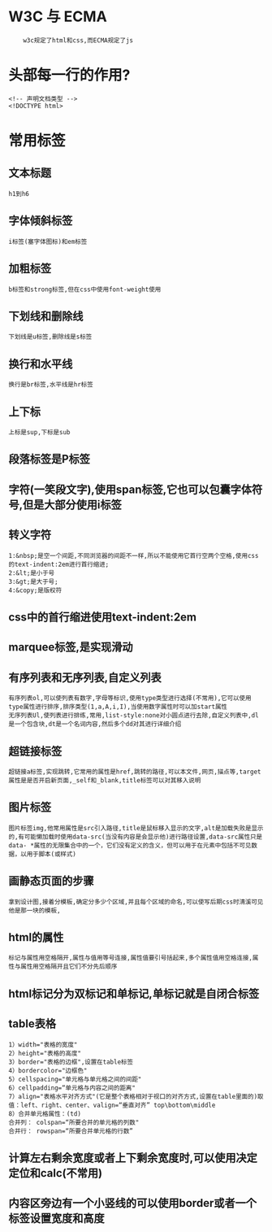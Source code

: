 #   W3C 与 ECMA
        w3c规定了html和css,而ECMA规定了js
#   头部每一行的作用?
    <!-- 声明文档类型 -->
    <!DOCTYPE html>
#   常用标签
##  文本标题
    h1到h6
## 字体倾斜标签
    i标签(塞字体图标)和em标签
## 加粗标签
    b标签和strong标签,但在css中使用font-weight使用
## 下划线和删除线
    下划线是u标签,删除线是s标签
## 换行和水平线
    换行是br标签,水平线是hr标签
##  上下标
    上标是sup,下标是sub
## 段落标签是P标签
## 字符(一笑段文字),使用span标签,它也可以包囊字体符号,但是大部分使用i标签
## 转义字符 
    1:&nbsp;是空一个间距,不同浏览器的间距不一样,所以不能使用它首行空两个空格,使用css的text-indent:2em进行首行缩进;
    2:&lt;是小于号
    3:&gt;是大于号;
    4:&copy;是版权符
## css中的首行缩进使用text-indent:2em
## marquee标签,是实现滑动  
## 有序列表和无序列表,自定义列表
    有序列表ol,可以使列表有数字,字母等标识,使用type类型进行选择(不常用),它可以使用type属性进行排序,排序类型(1,a,A,i,I),当使用数字属性时可以加start属性  
    无序列表Ul,使列表进行排练,常用,list-style:none对小圆点进行去除,自定义列表中,dl是一个包含块,dt是一个名词内容,然后多个dd对其进行详细介绍  
## 超链接标签
    超链接a标签,实现跳转,它常用的属性是href,跳转的路径,可以本文件,网页,描点等,target属性是是否开启新页面,_self和_blank,title标签可以对其移入说明
## 图片标签
    图片标签img,他常用属性是src引入路径,title是鼠标移入显示的文字,alt是加载失败是显示的,有可能懒加载时使用data-src(当没有内容是会显示他)进行路径设置,data-src属性只是data- *属性的无限集合中的一个，它们没有定义的含义，但可以用于在元素中包括不可见数据，以用于脚本(或样式) 
## 画静态页面的步骤
    拿到设计图,接着分模板,确定分多少个区域,并且每个区域的命名,可以使写后期css时清溪可见他是那一块的模板,
## html的属性
    标记与属性用空格隔开,属性与值用等号连接,属性值要引号括起来,多个属性值用空格连接,属性与属性用空格隔开且它们不分先后顺序
## html标记分为双标记和单标记,单标记就是自闭合标签  
##  table表格
    1）width="表格的宽度"
    2）height="表格的高度"
    3）border="表格的边框",设置在table标签
    4）bordercolor="边框色"
    5）cellspacing="单元格与单元格之间的间距"
    6）cellpadding=“单元格与内容之间的距离"
    7）align="表格水平对齐方式"(它是整个表格相对于视口的对齐方式,设置在table里面的)取值：left、right、center、valign=“垂直对齐” top\bottom\middle
    8）合并单元格属性：(td)
    合并列： colspan=“所要合并的单元格的列数"
    合并行： rowspan=“所要合并单元格的行数”

## 计算左右剩余宽度或者上下剩余宽度时,可以使用决定定位和calc(不常用)
## 内容区旁边有一个小竖线的可以使用border或者一个标签设置宽度和高度